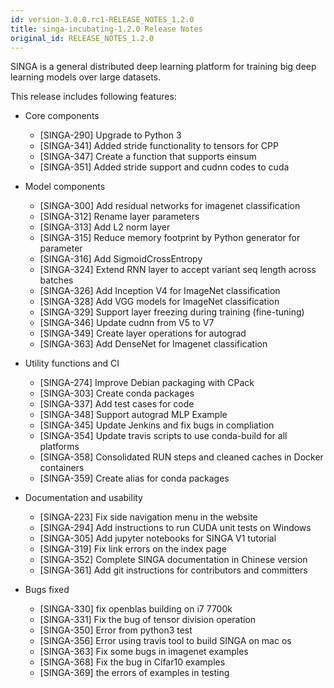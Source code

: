 ```yaml
---
id: version-3.0.0.rc1-RELEASE_NOTES_1.2.0
title: singa-incubating-1.2.0 Release Notes
original_id: RELEASE_NOTES_1.2.0
---
```


<!--- Licensed to the Apache Software Foundation (ASF) under one or more contributor license agreements.  See the NOTICE file distributed with this work for additional information regarding copyright ownership.  The ASF licenses this file to you under the Apache License, Version 2.0 (the "License"); you may not use this file except in compliance with the License.  You may obtain a copy of the License at http://www.apache.org/licenses/LICENSE-2.0 Unless required by applicable law or agreed to in writing, software distributed under the License is distributed on an "AS IS" BASIS, WITHOUT WARRANTIES OR CONDITIONS OF ANY KIND, either express or implied.  See the License for the specific language governing permissions and limitations under the License.  -->

SINGA is a general distributed deep learning platform for training big deep
learning models over large datasets.

This release includes following features:

- Core components

  - [SINGA-290] Upgrade to Python 3
  - [SINGA-341] Added stride functionality to tensors for CPP
  - [SINGA-347] Create a function that supports einsum
  - [SINGA-351] Added stride support and cudnn codes to cuda

- Model components

  - [SINGA-300] Add residual networks for imagenet classification
  - [SINGA-312] Rename layer parameters
  - [SINGA-313] Add L2 norm layer
  - [SINGA-315] Reduce memory footprint by Python generator for parameter
  - [SINGA-316] Add SigmoidCrossEntropy
  - [SINGA-324] Extend RNN layer to accept variant seq length across batches
  - [SINGA-326] Add Inception V4 for ImageNet classification
  - [SINGA-328] Add VGG models for ImageNet classification
  - [SINGA-329] Support layer freezing during training (fine-tuning)
  - [SINGA-346] Update cudnn from V5 to V7
  - [SINGA-349] Create layer operations for autograd
  - [SINGA-363] Add DenseNet for Imagenet classification

- Utility functions and CI

  - [SINGA-274] Improve Debian packaging with CPack
  - [SINGA-303] Create conda packages
  - [SINGA-337] Add test cases for code
  - [SINGA-348] Support autograd MLP Example
  - [SINGA-345] Update Jenkins and fix bugs in compliation
  - [SINGA-354] Update travis scripts to use conda-build for all platforms
  - [SINGA-358] Consolidated RUN steps and cleaned caches in Docker containers
  - [SINGA-359] Create alias for conda packages

- Documentation and usability

  - [SINGA-223] Fix side navigation menu in the website
  - [SINGA-294] Add instructions to run CUDA unit tests on Windows
  - [SINGA-305] Add jupyter notebooks for SINGA V1 tutorial
  - [SINGA-319] Fix link errors on the index page
  - [SINGA-352] Complete SINGA documentation in Chinese version
  - [SINGA-361] Add git instructions for contributors and committers

- Bugs fixed
  - [SINGA-330] fix openblas building on i7 7700k
  - [SINGA-331] Fix the bug of tensor division operation
  - [SINGA-350] Error from python3 test
  - [SINGA-356] Error using travis tool to build SINGA on mac os
  - [SINGA-363] Fix some bugs in imagenet examples
  - [SINGA-368] Fix the bug in Cifar10 examples
  - [SINGA-369] the errors of examples in testing
